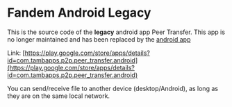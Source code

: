 # Fandem Android Legacy

This is the source code of the **legacy** android app Peer Transfer. This app is no longer maintained and has been replaced
by the [android app](/README.md)

Link: [https://play.google.com/store/apps/details?id=com.tambapps.p2p.peer_transfer.android](https://play.google.com/store/apps/details?id=com.tambapps.p2p.peer_transfer.android)

You can send/receive file to another device (desktop/Android), as long as they are on the same local network.
